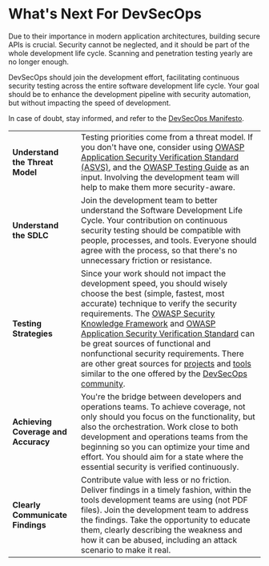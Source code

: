 # What's Next For DevSecOps

Due to their importance in modern application architectures, building secure
APIs is crucial. Security cannot be neglected, and it should be part of the
whole development life cycle. Scanning and penetration testing yearly are no
longer enough.

DevSecOps should join the development effort, facilitating continuous security
testing across the entire software development life cycle. Your goal should be
to enhance the development pipeline with security automation, but without
impacting the speed of development.

In case of doubt, stay informed, and refer to the [DevSecOps Manifesto][1].

| | |
|-|-|
| **Understand the Threat Model** | Testing priorities come from a threat model. If you don't have one, consider using [OWASP Application Security Verification Standard (ASVS)][2], and the [OWASP Testing Guide][3] as an input. Involving the development team will help to make them more security-aware. |
| **Understand the SDLC** | Join the development team to better understand the Software Development Life Cycle. Your contribution on continuous security testing should be compatible with people, processes, and tools. Everyone should agree with the process, so that there's no unnecessary friction or resistance. |
| **Testing Strategies** | Since your work should not impact the development speed, you should wisely choose the best (simple, fastest, most accurate) technique to verify the security requirements. The [OWASP Security Knowledge Framework][4] and [OWASP Application Security Verification Standard][2] can be great sources of functional and nonfunctional security requirements. There are other great sources for [projects][5] and [tools][6] similar to the one offered by the [DevSecOps community][7]. |
| **Achieving Coverage and Accuracy** | You're the bridge between developers and operations teams. To achieve coverage, not only should you focus on the functionality, but also the orchestration. Work close to both development and operations teams from the beginning so you can optimize your time and effort. You should aim for a state where the essential security is verified continuously. |
| **Clearly Communicate Findings** | Contribute value with less or no friction. Deliver findings in a timely fashion, within the tools development teams are using (not PDF files). Join the development team to address the findings. Take the opportunity to educate them, clearly describing the weakness and how it can be abused, including an attack scenario to make it real. |

[1]: https://www.devsecops.org/
[2]: https://owasp.org/www-project-application-security-verification-standard/
[3]: https://owasp.org/www-project-web-security-testing-guide/
[4]: https://owasp.org/www-project-security-knowledge-framework/
[5]: http://devsecops.github.io/
[6]: https://github.com/devsecops/awesome-devsecops
[7]: http://devsecops.org
